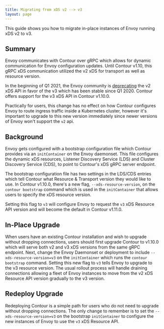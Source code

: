 ```yaml
---
title: Migrating from xDS v2 --> v3
layout: page
---
```


This guide shows you how to migrate in-place instances of Envoy running xDS v2 to v3. 

## Summary

Envoy communicates with Contour over gRPC which allows for dynamic communication for Envoy configuration updates.
Until Contour v1.10, this gRPC xDS communication utilized the v2 xDS for transport as well as resource version.

In the beginning of Q1 2021, the Envoy community is [deprecating][0] the v2 xDS API in favor of the v3 which has been stable since Q1 2020.
Contour offers support for the v3 xDS API in Contour v1.10.0. 

Practically for users, this change has no effect on how Contour configures Envoy to route ingress traffic inside a Kubernetes cluster, however
it's important to upgrade to this new version immediately since newer versions of Envoy won't support the `v2` api. 

## Background

Envoy gets configured with a bootstrap configuration file which Contour provides via an `initContainer` on the Envoy daemonset.
This file configures the dynamic xDS resources, Listener Discovery Service (LDS) and Cluster Discovery Service (CDS), to point to Contour's xDS gRPC server endpoint.

The bootstrap configuration file has two settings in the LDS/CDS entries which tell Contour what Resource & Transport version they would like to use. 
In Contour v1.10.0, there's a new flag, `--xds-resource-version`, on the `contour bootstrap` command which is used in the `initContainer` that allows users to specify the xDS resource version.

Setting this flag to `v3` will configure Envoy to request the `v3` xDS Resource API version and will become the default in Contour v1.11.0.    

## In-Place Upgrade

When users have an existing Contour installation and wish to upgrade without dropping connections, users should first upgrade Contour to v1.10.0 which will serve both v2 and v3 xDS versions from the same gRPC endpoint.
Next, change the Envoy Daemonset or deployment to include `--xds-resource-version=v3` on the `initContainer` which runs the `contour bootstrap` command. 
Setting this new flag to `v3` tells Envoy to upgrade to the v3 resource version.
The usual rollout process will handle draining connections allowing a fleet of Envoy instances to move from the v2 xDS Resource API version gradually to the v3 version.

## Redeploy Upgrade

Redeploying Contour is a simple path for users who do not need to upgrade without dropping connections.
The only change to remember is to set the `--xds-resource-version=v3` on the bootstrap `initContainer` to configure the new instances of Envoy to use the `v3` xDS Resource API. 

[0]: https://www.envoyproxy.io/docs/envoy/latest/api/api_supported_versions